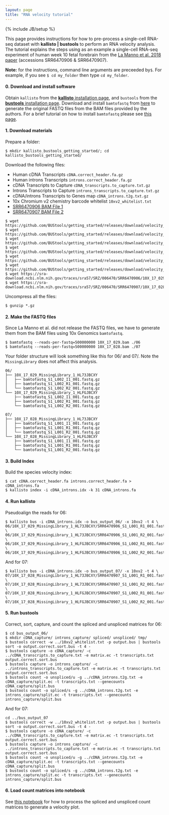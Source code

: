 ```yaml
---
layout: page
title: "RNA velocity tutorial"
---
```


{% include JB/setup %}

This page provides instructions for how to pre-process a single-cell RNA-seq dataset with __kallisto &#124; bustools__ to perform an RNA velocity analysis. The tutorial explains the steps using as an example a single-cell RNA-seq experiment of human week 10 fetal forebrain from the [La Manno et al. 2018 paper](https://doi.org/10.1038/s41586-018-0414-6) (accessions SRR6470906 & SRR6470907).

__Note:__ for the instructions, command line arguments are preceeded by`$`. For example, if you see `$ cd my_folder` then type `cd my_folder`. 

#### 0. Download and install software
Obtain ```kallisto``` from the [__kallisto__ installation page](https://pachterlab.github.io/kallisto/download), and ```bustools``` from the [__bustools__ installation page](https://github.com/BUStools/bustools). Download and install ```bamtofastq``` from [here](https://support.10xgenomics.com/docs/bamtofastq) to generate the original FASTQ files from the BAM files provided by the authors. For a brief tutorial on how to install ```bamtofastq``` please see [this page](install_bamtofastq.md).

#### 1. Download materials
Prepare a folder:
```
$ mkdir kallisto_bustools_getting_started/; cd kallisto_bustools_getting_started/
```
Download the following files:

- Human cDNA Transcripts `cDNA.correct_header.fa.gz`
- Human introns Transcripts `introns.correct_header.fa.gz`
- cDNA Transcripts to Capture `cDNA_transcripts.to_capture.txt.gz`
- Introns Transcripts to Capture `introns_transcripts.to_capture.txt.gz`
- cDNA/introns Transcripts to Genes map `cDNA_introns.t2g.txt.gz`
- 10x Chromium v2 chemistry barcode whitelist `10xv2_whitelist.txt`
- [SRR6470906 BAM File 1](https://trace.ncbi.nlm.nih.gov/Traces/sra/?run=SRR6470906)
- [SRR6470907 BAM File 2](https://trace.ncbi.nlm.nih.gov/Traces/sra/?run=SRR6470907)

```
$ wget https://github.com/BUStools/getting_started/releases/download/velocity_tutorial/cDNA.correct_header.fa.gz
$ wget https://github.com/BUStools/getting_started/releases/download/velocity_tutorial/introns.correct_header.fa.gz
$ wget https://github.com/BUStools/getting_started/releases/download/velocity_tutorial/cDNA_transcripts.to_capture.txt.gz
$ wget https://github.com/BUStools/getting_started/releases/download/velocity_tutorial/introns_transcripts.to_capture.txt.gz
$ wget https://github.com/BUStools/getting_started/releases/download/velocity_tutorial/cDNA_introns.t2g.txt.gz
$ wget https://github.com/BUStools/getting_started/releases/download/velocity_tutorial/10xv2_whitelist.txt
$ wget https://sra-download.ncbi.nlm.nih.gov/traces/sra57/SRZ/006470/SRR6470906/10X_17_029.bam
$ wget https://sra-download.ncbi.nlm.nih.gov/traces/sra57/SRZ/006470/SRR6470907/10X_17_028.bam
```
Uncompress all the files:
```
$ gunzip *.gz
```
#### 2. Make the FASTQ files
Since La Manno et al. did not release the FASTQ files, we have to generate them from the BAM files using 10x Genomics `bamtofastq`.
```
$ bamtofastq --reads-per-fastq=500000000 10X_17_029.bam ./06
$ bamtofastq --reads-per-fastq=500000000 10X_17_028.bam ./07
```
Your folder structure will look something like this for 06/ and 07/. Note the `MissingLibrary` does not affect this analysis.
```
06/
├── 10X_17_029_MissingLibrary_1_HL73JBCXY
│   ├── bamtofastq_S1_L002_I1_001.fastq.gz
│   ├── bamtofastq_S1_L002_R1_001.fastq.gz
│   └── bamtofastq_S1_L002_R2_001.fastq.gz
└── 10X_17_029_MissingLibrary_1_HLFGJBCXY
    ├── bamtofastq_S1_L002_I1_001.fastq.gz
    ├── bamtofastq_S1_L002_R1_001.fastq.gz
    └── bamtofastq_S1_L002_R2_001.fastq.gz

07/
├── 10X_17_028_MissingLibrary_1_HL73JBCXY
│   ├── bamtofastq_S1_L001_I1_001.fastq.gz
│   ├── bamtofastq_S1_L001_R1_001.fastq.gz
│   └── bamtofastq_S1_L001_R2_001.fastq.gz
└── 10X_17_028_MissingLibrary_1_HLFGJBCXY
    ├── bamtofastq_S1_L001_I1_001.fastq.gz
    ├── bamtofastq_S1_L001_R1_001.fastq.gz
    └── bamtofastq_S1_L001_R2_001.fastq.gz
```

#### 3. Build Index
Build the species velocity index:
```
$ cat cDNA.correct_header.fa introns.correct_header.fa > cDNA_introns.fa
$ kallisto index -i cDNA_introns.idx -k 31 cDNA_introns.fa
```

#### 4. Run kallisto
Pseudoalign the reads for 06:
```
$ kallisto bus -i cDNA_introns.idx -o bus_output_06/ -x 10xv2 -t 4 \
06/10X_17_029_MissingLibrary_1_HL73JBCXY/SRR6470906_S1_L001_R1_001.fastq.gz \
06/10X_17_029_MissingLibrary_1_HL73JBCXY/SRR6470906_S1_L001_R2_001.fastq.gz \
06/10X_17_029_MissingLibrary_1_HLFGJBCXY/SRR6470906_S1_L002_R1_001.fastq.gz \
06/10X_17_029_MissingLibrary_1_HLFGJBCXY/SRR6470906_S1_L002_R2_001.fastq.gz
```
And for 07:
```
$ kallisto bus -i cDNA_introns.idx -o bus_output_07/ -x 10xv2 -t 4 \
07/10X_17_028_MissingLibrary_1_HL73JBCXY/SRR6470907_S1_L001_R1_001.fastq.gz \
07/10X_17_028_MissingLibrary_1_HL73JBCXY/SRR6470907_S1_L001_R2_001.fastq.gz \
07/10X_17_028_MissingLibrary_1_HLFGJBCXY/SRR6470907_S1_L002_R1_001.fastq.gz \
07/10X_17_028_MissingLibrary_1_HLFGJBCXY/SRR6470907_S1_L002_R2_001.fastq.gz
```

#### 5. Run bustools
Correct, sort, capture, and count the spliced and unspliced matrices for 06:
```
$ cd bus_output_06/
$ mkdir cDNA_capture/ introns_capture/ spliced/ unspliced/ tmp/
$ bustools correct -w ../10xv2_whitelist.txt -p output.bus | bustools sort -o output.correct.sort.bus -t 4 -
$ bustools capture -o cDNA_capture/ -c ../cDNA_transcripts.to_capture.txt -e matrix.ec -t transcripts.txt output.correct.sort.bus
$ bustools capture -o introns_capture/ -c ../introns_transcripts.to_capture.txt -e matrix.ec -t transcripts.txt output.correct.sort.bus
$ bustools count -o unspliced/u -g ../cDNA_introns.t2g.txt -e cDNA_capture/split.ec -t transcripts.txt --genecounts cDNA_capture/split.bus
$ bustools count -o spliced/s -g ../cDNA_introns.t2g.txt -e introns_capture/split.ec -t transcripts.txt --genecounts introns_capture/split.bus
```
And for 07:
```
cd ../bus_output_07
$ bustools correct -w ../10xv2_whitelist.txt -p output.bus | bustools sort -o output.correct.sort.bus -t 4 -
$ bustools capture -o cDNA_capture/ -c ../cDNA_transcripts.to_capture.txt -e matrix.ec -t transcripts.txt output.correct.sort.bus
$ bustools capture -o introns_capture/ -c ../introns_transcripts.to_capture.txt -e matrix.ec -t transcripts.txt output.correct.sort.bus
$ bustools count -o unspliced/u -g ../cDNA_introns.t2g.txt -e cDNA_capture/split.ec -t transcripts.txt --genecounts cDNA_capture/split.bus
$ bustools count -o spliced/s -g ../cDNA_introns.t2g.txt -e introns_capture/split.ec -t transcripts.txt --genecounts introns_capture/split.bus
```

#### 6. Load count matrices into notebook
See [this notebook](https://github.com/pachterlab/MBGBLHGP_2019/blob/master/Figure_3/figure_3.ipynb) for how to process the spliced and unspliced count matrices to generate a velocity plot. 
